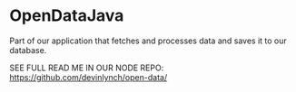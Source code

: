 OpenDataJava
============

Part of our application that fetches and processes data and saves it to our database.

SEE FULL READ ME IN OUR NODE REPO: https://github.com/devinlynch/open-data/
